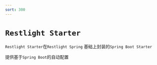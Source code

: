 ```yaml
---
sort: 300
---
```


# `Restlight Starter`

`Restlight Starter`在`Restlight Spring` 基础上封装的`Spring Boot Starter`

提供基于`Spring Boot`的自动配置

